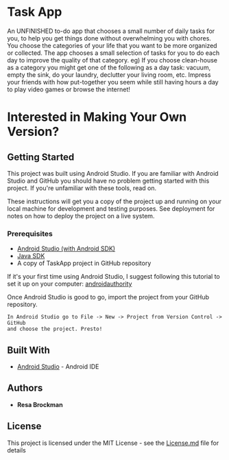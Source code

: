 # Task App

An UNFINISHED to-do app that chooses a small number of daily tasks for you, to help you get things done without overwhelming you with chores. You choose the categories of your life that you want to be more organized or collected. The app chooses a small selection of tasks for you to do each day to improve the quality of that category. eg) If you choose clean-house as a category you might get one of the following as a day task: vacuum, empty the sink, do your laundry, declutter your living room, etc. Impress your friends with how put-together you seem while still having hours a day to play video games or browse the internet!


# Interested in Making Your Own Version?
## Getting Started

This project was built using Android Studio. If you are familiar with Android Studio and GitHub you should have no problem getting started with this project. If you're unfamiliar with these tools, read on.

These instructions will get you a copy of the project up and running on your local machine for development and testing purposes. See deployment for notes on how to deploy the project on a live system.

### Prerequisites

* [Android Studio (with Android SDK)](https://developer.android.com/studio/index.html)
* [Java SDK](http://www.oracle.com/technetwork/java/javase/downloads/jdk8-downloads-2133151.html)
* A copy of TaskApp project in GitHub repository

If it's your first time using Android Studio, I suggest following this tutorial to set it up on your computer: [androidauthority](http://www.androidauthority.com/android-app-development-complete-beginners-658469/)

Once Android Studio is good to go, import the project from your GitHub repository.

```
In Android Studio go to File -> New -> Project from Version Control -> GitHub
and choose the project. Presto!
```

## Built With

* [Android Studio](https://developer.android.com/studio/index.html) - Android IDE

## Authors

* **Resa Brockman**

## License

This project is licensed under the MIT License - see the [License.md](License.md) file for details



